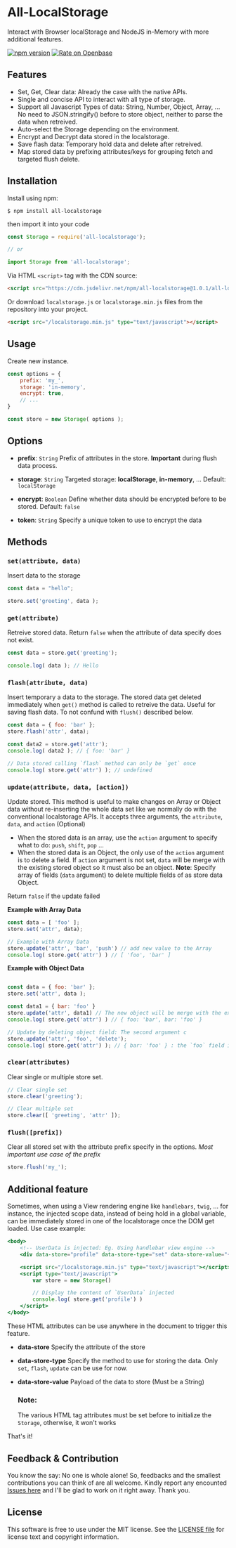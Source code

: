 All-LocalStorage
==================================================

Interact with Browser localStorage and NodeJS in-Memory with more additional features.

[![npm version][npm-badge]][npm]
[![Rate on Openbase](https://badges.openbase.com/js/rating/all-localstorage.svg)](https://openbase.com/js/all-localstorage?utm_source=embedded&utm_medium=badge&utm_campaign=rate-badge)

[npm]: https://www.npmjs.org/package/all-localstorage
[npm-badge]: https://img.shields.io/npm/v/all-localstorage.svg?style=flat-square


## Features

* Set, Get, Clear data: Already the case with the native APIs.
* Single and concise API to interact with all type of storage.
* Support all Javascript Types of data: String, Number, Object, Array, ... No need to JSON.stringify() before to store object, neither to parse the data when retreived.
* Auto-select the Storage depending on the environment.
* Encrypt and Decrypt data stored in the localstorage.
* Save flash data: Temporary hold data and delete after retreived.
* Map stored data by prefixing attributes/keys for grouping fetch and targeted flush delete.

## Installation

Install using npm:

```shell
$ npm install all-localstorage
```
then import it into your code

```javascript
const Storage = require('all-localstorage');

// or 

import Storage from 'all-localstorage';
```

Via HTML `<script>` tag with the CDN source:

```HTML
<script src="https://cdn.jsdelivr.net/npm/all-localstorage@1.0.1/all-localstorage.min.js" type="text/javascript"></script>
```

Or download `localstorage.js` or `localstorage.min.js` files from the repository into your project.

```HTML
<script src="/localstorage.min.js" type="text/javascript"></script>
```


## Usage

Create new instance.

```javascript
const options = {
    prefix: 'my_',
    storage: 'in-memory',
    encrypt: true,
    // ...
}

const store = new Storage( options );
```


## Options

* **prefix**: `String` Prefix of attributes in the store. **Important** during flush data process.

* **storage**: `String` Targeted storage: **localStorage**, **in-memory**, ... Default: `localStorage`

* **encrypt**: `Boolean` Define whether data should be encrypted before to be stored. Default: `false`

* **token**: `String` Specify a unique token to use to encrypt the data



## Methods

### `set(attribute, data)`

Insert data to the storage

```javascript
const data = "hello";

store.set('greeting', data );
```

### `get(attribute)`

Retreive stored data. Return `false` when the attribute of data specify does not exist.

```javascript
const data = store.get('greeting');

console.log( data ); // Hello
```

### `flash(attribute, data)`

Insert temporary a data to the storage. The stored data get deleted immediately when `get()` method is called to retreive the data. Useful for saving flash data. To not confund with `flush()` described below.

```javascript
const data = { foo: 'bar' };
store.flash('attr', data);

const data2 = store.get('attr');
console.log( data2 ); // { foo: 'bar' }

// Data stored calling `flash` method can only be `get` once
console.log( store.get('attr') ); // undefined
```

### `update(attribute, data, [action])`

Update stored. This method is useful to make changes on Array or Object data without re-inserting the whole data set like we normally do with the conventional localstorage APIs. It accepts three arguments, the `attribute`, `data`, and `action` (Optional)
- When the stored data is an array, use the `action` argument to specify what to do: `push`, `shift`, `pop` ...
- When the stored data is an Object, the only use of the `action` argument is to delete a field. If `action` argument is not set, `data` will be merge with the existing stored object so it must also be an object.
    **Note**: Specify array of fields (`data` argument) to delete multiple fields of as store data Object.

Return `false` if the update failed


**Example with Array Data**

```javascript
const data = [ 'foo' ];
store.set('attr', data);

// Example with Array Data
store.update('attr', 'bar', 'push') // add new value to the Array
console.log( store.get('attr') ) // [ 'foo', 'bar' ]
```

**Example with Object Data**

```javascript

const data = { foo: 'bar' };
store.set('attr', data );

const data1 = { bar: 'foo' }
store.update('attr', data1) // The new object will be merge with the existing stored data
console.log( store.get('attr') ) // { foo: 'bar', bar: 'foo' }

// Update by deleting object field: The second argument c
store.update('attr', 'foo', 'delete');
console.log( store.get('attr') ); // { bar: 'foo' } : the `foo` field is deleted
```

### `clear(attributes)`

Clear single or multiple store set.

```javascript
// Clear single set
store.clear('greeting');

// Clear multiple set
store.clear([ 'greeting', 'attr' ]);
```

### `flush([prefix])`

Clear all stored set with the attribute prefix specify in the options. *Most important use case of the prefix*

```javascript
store.flush('my_');
```

## Additional feature

Sometimes, when using a View rendering engine like `handlebars`, `twig`, ... for instance, the injected scope data, instead of being hold in a global variable, can be immediately stored in one of the localstorage once the DOM get loaded. Use case example:

```handlebars
<body>
    <!-- UserData is injected: Eg. Using handlebar view engine -->
    <div data-store="profile" data-store-type="set" data-store-value="{{ UserData }}">

    <script src="/localstorage.min.js" type="text/javascript"></script>
    <script type="text/javascript">
        var store = new Storage()

        // Display the content of `UserData` injected
        console.log( store.get('profile') )
    </script>
</body>
```

These HTML attributes can be use anywhere in the document to trigger this feature.

- **data-store** Specify the attribute of the store
- **data-store-type** Specify the method to use for storing the data. Only `set`, `flash`, `update` can be use for now.
- **data-store-value** Payload of the data to store (Must be a String)

    ### Note:
    The various HTML tag attributes must be set before to initialize the `Storage`, otherwise, it won't works


That's it!



Feedback & Contribution
-------

You know the say: No one is whole alone! So, feedbacks and the smallest contributions you can think of are all welcome. Kindly report any encounted [Issues here][] and I'll be glad to work on it right away. Thank you.


License
-------

This software is free to use under the MIT license. See the [LICENSE file][] for license text and copyright information.


[LICENSE file]: https://github.com/fabrice8/all-localstorage/blob/master/LICENSE
[Issues here]: https://github.com/fabrice8/all-localstorage/issues